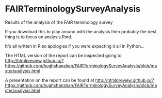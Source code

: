 # FAIRTerminologySurveyAnalysis
Results of the analysis of the FAIR terminology survey

If you download this to play around with the analysis then probably the best thing is to focus on analysis.Rmd.

It's all written in R so apologies if you were expecting it all in Python...

The HTML version of the report can be inspected going to
http://htmlpreview.github.io/?https://github.com/hughshanahan/FAIRTerminologySurveyAnalysis/blob/master/analysis.html

A presentation on the report can be found at 
http://htmlpreview.github.io/?https://github.com/hughshanahan/FAIRTerminologySurveyAnalysis/blob/master/analysis.html
